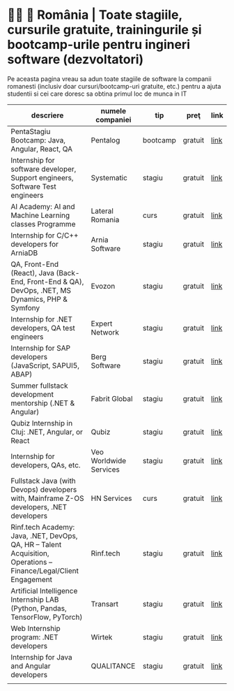 # 👨‍💻 🚀 România | Toate stagiile, cursurile gratuite, trainingurile și bootcamp-urile pentru ingineri software (dezvoltatori)

Pe aceasta pagina vreau sa adun toate stagiile de software la companii romanesti (inclusiv doar cursuri/bootcamp-uri
gratuite, etc.) pentru a ajuta studentii si cei care doresc sa obtina primul loc de munca in IT

| descriere                                                                                                        | numele companiei       | tip      | preţ    | link                                                                                                                               |
|------------------------------------------------------------------------------------------------------------------|------------------------|----------|---------|------------------------------------------------------------------------------------------------------------------------------------|
| PentaStagiu Bootcamp: Java, Angular, React, QA                                                                   | Pentalog               | bootcamp | gratuit | [link](https://digital-platform.pentalog.com/pentastagiu-brasov-registration.html)                                                 |
| Internship for software developer, Support engineers, Software Test engineers                                    | Systematic             | stagiu   | gratuit | [link](https://systematic.com/en-gb/careers/early-careers/internship-in-romania/)                                                  |
| AI Academy: AI and Machine Learning classes Programme                                                            | Lateral Romania        | curs     | gratuit | [link](https://www.facebook.com/Lateral.Romania/photos/a.120557274809217/1114963732035228/)                                        |
| Internship for C/C++ developers for ArniaDB                                                                      | Arnia Software         | stagiu   | gratuit | [link](https://www.arnia.com/jobs/internship-arniadb/)                                                                             |
| QA, Front-End (React), Java (Back-End, Front-End & QA), DevOps, .NET, MS Dynamics, PHP & Symfony                 | Evozon                 | stagiu   | gratuit | [link](https://www.evozon.com/internship-info/)                                                                                    |
| Internship for .NET developers, QA test engineers                                                                | Expert Network         | stagiu   | gratuit | [link](https://expertnetwork.eu/careers-internships/)                                                                              |
| Internship for SAP developers (JavaScript, SAPUI5, ABAP)                                                         | Berg Software          | stagiu   | gratuit | [link](https://www.linkedin.com/posts/berg-computers-srl_internship-sapdevelopment-opportunity-activity-6929684261557927936-ytCm/) |
| Summer fullstack development mentorship (.NET & Angular)                                                         | Fabrit Global          | stagiu   | gratuit | [link](https://fabritglobal.com/careers/internship/)                                                                               |
| Qubiz Internship in Cluj: .NET, Angular, or React                                                                | Qubiz                  | stagiu   | gratuit | [link](https://hey.qubiz.com/internship/)                                                                                          |
| Internship for developers, QAs, etc.                                                                             | Veo Worldwide Services | stagiu   | gratuit | [link](https://veocareers.recruitee.com/entry-level-jobs-and-internships?utm_source=devstart.xyz)                                  |
| Fullstack Java (with Devops) developers with, Mainframe Z-OS developers, .NET developers                         | HN Services            | curs     | gratuit | [link](https://www.hn-services.com/en/training-center/)                                                                            |
| Rinf.tech Academy: Java, .NET, DevOps, QA, HR – Talent Acquisition, Operations – Finance/Legal/Client Engagement | Rinf.tech              | stagiu   | gratuit | [link](https://www.rinf.tech/careers/rinf-academy-2024/)                                                                           |
| Artificial Intelligence Internship LAB (Python, Pandas, TensorFlow, PyTorch)                                     | Transart               | stagiu   | gratuit | [link](https://www.transart.ro/lps/internship/)                                                                                    |
| Web Internship program: .NET developers                                                                          | Wirtek                 | stagiu   | gratuit | [link](https://www.wirtek.com/blog/wirtek-internship-2022)                                                                         |
| Internship for Java and Angular developers                                                                       | QUALITANCE             | stagiu   | gratuit | [link](https://qualitance.com/blog/qualitance-spor-evobyte-internship/)                                                            |
|                                                                                                                  |                        |          |         |                                                                                                                                    |

